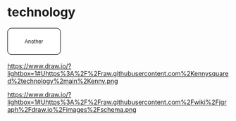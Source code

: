 # technology

![Alt text here](Kenny.png)


https://www.draw.io/?lightbox=1#Uhttps%3A%2F%2Fraw.githubusercontent.com%2Kennysquared%2technology%2main%2Kenny.png

https://www.draw.io/?lightbox=1#Uhttps%3A%2F%2Fraw.githubusercontent.com%2Fwiki%2Fjgraph%2Fdraw.io%2Fimages%2Fschema.png
